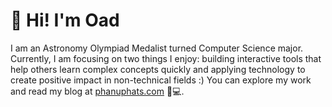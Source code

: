 # 👋 Hi! I'm Oad

I am an Astronomy Olympiad Medalist turned Computer Science major. Currently, I am focusing on two things I enjoy: building interactive tools that help others learn complex concepts quickly and applying technology to create positive impact in non-technical fields :) You can explore my work and read my blog at [phanuphats.com](https://www.phanuphats.com/) 🦦💻.
